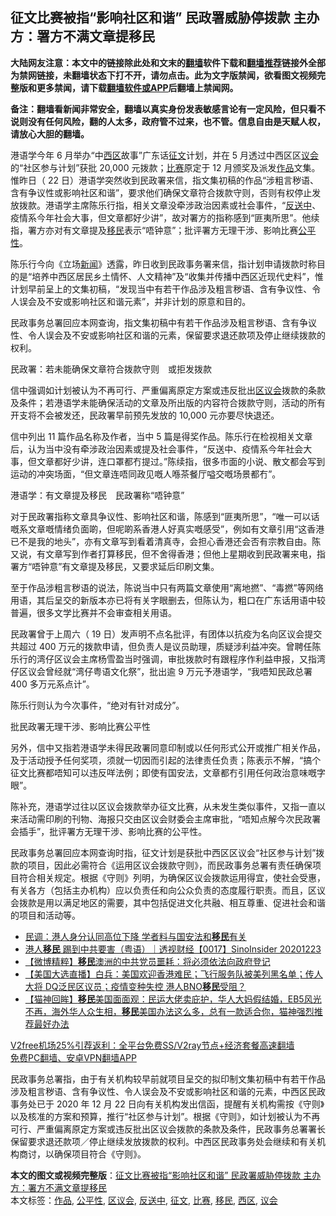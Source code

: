  <h2>征文比赛被指“影响社区和谐” 民政署威胁停拨款 主办方：署方不满文章提移民</h2> <p class="notice"><b>大陆网友注意：本文中的链接除此处和文末的<a href="https://github.com/bannedbook/fanqiang" >翻墙</a>软件下载和<a href="https://github.com/killgcd/justmysocks/blob/master/README.md">翻墙推荐</a>链接外全部为禁网链接，未翻墙状态下打不开，请勿点击。此为文字版禁闻，欲看图文视频完整版和更多禁闻，请下载<a href="https://github.com/bannedbook/fanqiang">翻墙软件或APP</a>后翻墙上禁闻网。</p><p>备注：翻墙看新闻非常安全，翻墙以真实身份发表敏感言论有一定风险，但只看不说则没有任何风险，翻的人太多，政府管不过来，也不管。信息自由是天赋人权，请放心大胆的翻墙。</b></p>  <div class="entry">  <p>港语学今年 6 月举办“中<a href="https://www.bannedbook.org/bnews/tag/%E8%A5%BF%E5%8C%BA/" class="st_tag internal_tag" rel="tag" title="标签 西区 下的日志">西区</a>故事”广东话<a href="https://www.bannedbook.org/bnews/tag/%E5%BE%81%E6%96%87/" class="st_tag internal_tag" rel="tag" title="标签 征文 下的日志">征文</a>计划，并在 5 月透过中西区区<a href="https://www.bannedbook.org/bnews/tag/%E8%AE%AE%E4%BC%9A/" class="st_tag internal_tag" rel="tag" title="标签 议会 下的日志">议会</a>的“社区参与计划”获批 20,000 元拨款；<a href="https://www.bannedbook.org/bnews/tag/%E6%AF%94%E8%B5%9B/" class="st_tag internal_tag" rel="tag" title="标签 比赛 下的日志">比赛</a>原定于 12 月颁奖及派发<a href="https://www.bannedbook.org/bnews/tag/%E4%BD%9C%E5%93%81/" class="st_tag internal_tag" rel="tag" title="标签 作品 下的日志">作品</a>文集。惟昨日（ 22 日）港语学突然收到民政署来信，指文集初稿的作品“涉粗言秽语、含有争议性或影响社区和谐”，要求他们确保文章符合拨款守则，否则有权停止发放拨款。港语学主席陈乐行指，相关文章没牵涉政治因素或社会事件，“<a href="https://www.bannedbook.org/bnews/tag/%E5%8F%8D%E9%80%81%E4%B8%AD/" class="st_tag internal_tag" rel="tag" title="标签 反送中 下的日志">反送中</a>、疫情系今年社会大事，但文章都好少讲”，故对署方的指称感到“匪夷所思”。他续指，署方亦对有文章提及<a href="https://www.bannedbook.org/bnews/tag/%e7%a7%bb%e6%b0%91/" class="st_tag internal_tag" rel="tag" title="标签 移民 下的日志">移民</a>表示“唔钟意”；批评署方无理干涉、影响比赛<a href="https://www.bannedbook.org/bnews/tag/%E5%85%AC%E5%B9%B3%E6%80%A7/" class="st_tag internal_tag" rel="tag" title="标签 公平性 下的日志">公平性</a>。</p> <p>陈乐行今向《立场<span class='wp_keywordlink_affiliate'><a href="https://www.bannedbook.org/" title="新闻">新闻</a></span>》透露，昨日收到民政事务署来信，指计划申请拨款时称目的是“培养中西区居民乡土情怀、人文精神”及“收集并传播中西区近现代史料”，惟计划早前呈上的文集初稿，“发现当中有若干作品涉及粗言秽语、含有争议性、令人误会及不安或影响社区和谐元素”，并非计划的原意和目的。</p> <p>民政事务总署回应本网查询，指文集初稿中有若干作品涉及粗言秽语、含有争议性、令人误会及不安或影响社区和谐的元素，保留要求退还款项及停止继续拨款的权利。</p> <p>民政署：若未能确保文章符合拨款守则　或拒发拨款 </p>  <p>信中强调如计划被认为不再可行、严重偏离原定方案或违反批出<a href="https://www.bannedbook.org/bnews/tag/%E5%8C%BA%E8%AE%AE%E4%BC%9A/" class="st_tag internal_tag" rel="tag" title="标签 区议会 下的日志">区议会</a>拨款的条款及条件；若港语学未能确保活动的文章及所出版的内容符合拨款守则，活动的所有开支将不会被发还，民政署早前预先发放的 10,000 元亦要尽快退还。</p> <p>信中列出 11 篇作品名称及作者，当中 5 篇是得奖作品。陈乐行在检视相关文章后，认为当中没有牵涉政治因素或提及社会事件，“反送中、疫情系今年社会大事，但文章都好少讲，连口罩都冇提过。”陈续指，很多市面的小说、散文都会写到运动的冲突场面，“但文章连唔同政见嘅人喺茶餐厅嗌交嘅场景都冇”。</p> <p>港语学：有文章提及移民　民政署称“唔钟意”</p> <p>对于民政署指称文章具争议性、影响社区和谐，陈感到“匪夷所思”，“唯一可以话嘅系文章嘅情绪负面啲，但呢啲系香港人好真实嘅感受”，例如有文章引用“这香港已不是我的地头”，亦有文章写到看着清真寺，会担心香港还会否有宗教自由。陈又说，有文章写到作者打算移民，但不舍得香港；但他上星期收到民政署来电，指署方“唔钟意”有文章提及移民，又要求延后印刷文集。</p>  <p>至于作品涉粗言秽语的说法，陈说当中只有两篇文章使用“离地撚”、“毒撚”等网络用语，其后呈交的新版本亦已将有关字眼删去，但陈认为，粗口在广东话用语中较普遍，很多文学比赛并不会审查相关用语。</p> <p>民政署曾于上周六（ 19 日）发声明不点名批评，有团体以抗疫为名向区议会提交共超过 400 万元的拨款申请，但负责人是议员助理，质疑涉利益冲突。曾聘任陈乐行的湾仔区议会主席杨雪盈当时强调，审批拨款时有跟程序作利益申报，又指湾仔区议会曾经就“湾仔粤语文化祭”，批出逾 9 万元予港语学，“我唔知民政总署 400 多万元系点计”。</p> <p>陈乐行则认为今次事件，“绝对有针对成分”。</p> <p>批民政署无理干涉、影响比赛公平性</p>  <p>另外，信中又指若港语学未得民政署同意印制或以任何形式公开或推广相关作品，及于活动授予任何奖项，须就一切因而引起的法律责任负责；陈表示不解，“搞个征文比赛都唔知可以违反咩法例；即使有国安法，文章都冇引用任何政治意味嘅字眼”。</p> <p>陈补充，港语学过往以区议会拨款举办征文比赛，从未发生类似事件，又指一直以来活动需印刷的刊物、海报只交由区议会财委会主席审批，“唔知点解今次民政署会插手”，批评署方无理干涉、影响比赛的公平性。</p> <p>民政事务总署回应本网查询时指，征文计划是获批中西区区议会“社区参与计划”拨款的项目，因此必需符合《运用区议会拨款守则》，而民政事务总署有责任确保项目符合相关规定。根据《守则》列明，为确保区议会拨款运用得宜，使社会受惠，有关各方（包括主办机构）应以负责任和向公众负责的态度履行职责。而且，区议会拨款是用以满足地区的需要，其中包括促进文化共融、相互尊重、促进社会和谐的项目和活动等。</p> <ul class='op-related-articles' title='相关阅读'> <li><a href='https://www.bannedbook.org/bnews/cnnews/hknews/20201223/1453527.html' target='_blank'>民调：港人身分认同高位下降 学者料与国安法和<b>移民</b>有关</a></li> <li><a href='https://www.bannedbook.org/bnews/bannedvideo/20201223/1453490.html' target='_blank'>港人<b>移民</b> 踢到中共要害（粤语）｜透视财经【0017】SinoInsider 20201223</a></li> <li><a href='https://www.bannedbook.org/bnews/comments/20201223/1453341.html' target='_blank'>【微博精粹】<b>移民</b>澳洲的中共党员噩耗：将必须依法向政府登记</a></li> <li><a href='https://www.bannedbook.org/bnews/bannedvideo/20201223/1453210.html' target='_blank'>【美国大选直播】白兵：美国欢迎香港难民；飞行服务队被美列黑名单；传人大将 DQ泛民区议员；疫情变种失控 港人BNO<b>移民</b>受阻？</a></li> <li><a href='https://www.bannedbook.org/bnews/bannedvideo/20201222/1452781.html' target='_blank'>【猫神回眸】<b>移民</b>美国面面观：民运大佬卖庇护，华人大妈假结婚，EB5风光不再，海外华人众生相，<b>移民</b>美国办法这么多，总有一款适合你，猫神强烈推荐最好办法</a></li> </ul> <p class="texttj"> <a href="https://www.bannedbook.org/forum23/topic22702.html" target="_blank">V2free机场25%引荐返利：全平台免费SS/V2ray节点+经济套餐高速翻墙</a><br/> <a href="https://github.com/bannedbook/fanqiang/wiki/%E7%A6%81%E9%97%BB%E7%BD%91%E5%AE%89%E5%8D%93%E7%BF%BB%E5%A2%99%E6%96%B0%E9%97%BBAPP" target="_blank">免费PC翻墙、安卓VPN翻墙APP</a></p><p>民政事务总署指，由于有关机构较早前就项目呈交的拟印制文集初稿中有若干作品涉及粗言秽语、含有争议性、令人误会及不安或影响社区和谐的元素，中西区民政事务处已于 2020 年 12 月 22 日向有关机构发出信函，提醒有关机构需按《守则》以及核准的方案和预算，推行“社区参与计划”。根据《守则》，如计划被认为不再可行、严重偏离原定方案或违反批出区议会拨款的条款及条件，民政事务总署署长保留要求退还款项／停止继续发放拨款的权利。中西区民政事务处会继续和有关机构商讨，以确保项目符合《守则》。</p> <a name='sharetosocial'></a>       <div><b>本文的图文或视频完整版</b>：<a href='https://www.bannedbook.org/bnews/comments/20201224/1453690.html'>征文比赛被指“影响社区和谐” 民政署威胁停拨款 主办方：署方不满文章提移民</a></div>  </div><!--END ENTRY--> <div class="postfooter"> <div>本文标签：<a href="https://www.bannedbook.org/bnews/tag/%E4%BD%9C%E5%93%81/" rel="tag">作品</a>, <a href="https://www.bannedbook.org/bnews/tag/%E5%85%AC%E5%B9%B3%E6%80%A7/" rel="tag">公平性</a>, <a href="https://www.bannedbook.org/bnews/tag/%E5%8C%BA%E8%AE%AE%E4%BC%9A/" rel="tag">区议会</a>, <a href="https://www.bannedbook.org/bnews/tag/%E5%8F%8D%E9%80%81%E4%B8%AD/" rel="tag">反送中</a>, <a href="https://www.bannedbook.org/bnews/tag/%E5%BE%81%E6%96%87/" rel="tag">征文</a>, <a href="https://www.bannedbook.org/bnews/tag/%E6%AF%94%E8%B5%9B/" rel="tag">比赛</a>, <a href="https://www.bannedbook.org/bnews/tag/%e7%a7%bb%e6%b0%91/" rel="tag">移民</a>, <a href="https://www.bannedbook.org/bnews/tag/%E8%A5%BF%E5%8C%BA/" rel="tag">西区</a>, <a href="https://www.bannedbook.org/bnews/tag/%E8%AE%AE%E4%BC%9A/" rel="tag">议会</a></div>  </div><!--END POSTFOOTER--> 